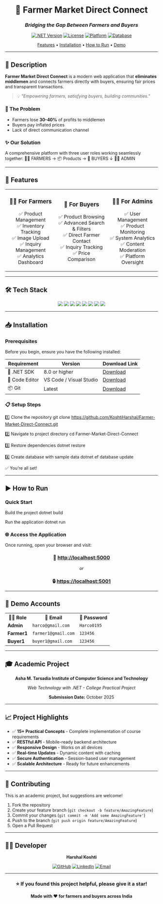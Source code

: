 <div align="center">

# 🌾 Farmer Market Direct Connect

### *Bridging the Gap Between Farmers and Buyers*

[![.NET Version](https://img.shields.io/badge/.NET-8.0-512BD4?style=for-the-badge&logo=dotnet&logoColor=white)](https://dotnet.microsoft.com/)
[![License](https://img.shields.io/badge/License-MIT-green?style=for-the-badge)](LICENSE)
[![Platform](https://img.shields.io/badge/ASP.NET-Core-blue?style=for-the-badge&logo=.net)](https://dotnet.microsoft.com/apps/aspnet)
[![Database](https://img.shields.io/badge/SQLite-07405E?style=for-the-badge&logo=sqlite&logoColor=white)](https://www.sqlite.org/)

[Features](#-features) • [Installation](#-installation) • [How to Run](#-how-to-run) • [Demo](#-demo-accounts)

---

</div>

## 📖 Description

**Farmer Market Direct Connect** is a modern web application that **eliminates middlemen** and connects farmers directly with buyers, ensuring fair prices and transparent transactions.

> 💡 *"Empowering farmers, satisfying buyers, building communities."*

### 🎯 The Problem
- Farmers lose **30-40%** of profits to middlemen
- Buyers pay inflated prices
- Lack of direct communication channel

### ✨ Our Solution
A comprehensive platform with three user roles working seamlessly together:
👨‍🌾 FARMERS → 📦 Products → 🛒 BUYERS
↓
👨‍💼 ADMIN

---

## 🚀 Features

<table>
  <tr>
    <td width="33%">
      <h3 align="center">👨‍🌾 For Farmers</h3>
      <p align="center">
        ✅ Product Management<br>
        ✅ Inventory Tracking<br>
        ✅ Image Upload<br>
        ✅ Inquiry Management<br>
        ✅ Analytics Dashboard
      </p>
    </td>
    <td width="33%">
      <h3 align="center">🛒 For Buyers</h3>
      <p align="center">
        ✅ Product Browsing<br>
        ✅ Advanced Search & Filters<br>
        ✅ Direct Farmer Contact<br>
        ✅ Inquiry Tracking<br>
        ✅ Price Comparison
      </p>
    </td>
    <td width="33%">
      <h3 align="center">👨‍💼 For Admins</h3>
      <p align="center">
        ✅ User Management<br>
        ✅ Product Monitoring<br>
        ✅ System Analytics<br>
        ✅ Content Moderation<br>
        ✅ Platform Oversight
      </p>
    </td>
  </tr>
</table>

---

## 🛠️ Tech Stack

<p align="center">
  <img src="https://img.shields.io/badge/ASP.NET_Core-512BD4?style=for-the-badge&logo=.net&logoColor=white" />
  <img src="https://img.shields.io/badge/C%23-239120?style=for-the-badge&logo=c-sharp&logoColor=white" />
  <img src="https://img.shields.io/badge/Entity_Framework-512BD4?style=for-the-badge&logo=.net&logoColor=white" />
  <img src="https://img.shields.io/badge/SQLite-07405E?style=for-the-badge&logo=sqlite&logoColor=white" />
  <img src="https://img.shields.io/badge/Bootstrap-7952B3?style=for-the-badge&logo=bootstrap&logoColor=white" />
  <img src="https://img.shields.io/badge/HTML5-E34F26?style=for-the-badge&logo=html5&logoColor=white" />
  <img src="https://img.shields.io/badge/CSS3-1572B6?style=for-the-badge&logo=css3&logoColor=white" />
  <img src="https://img.shields.io/badge/JavaScript-F7DF1E?style=for-the-badge&logo=javascript&logoColor=black" />
</p>

---

## 📥 Installation

### Prerequisites

Before you begin, ensure you have the following installed:

| Requirement | Version | Download Link |
|------------|---------|---------------|
| 🔷 .NET SDK | 8.0 or higher | [Download](https://dotnet.microsoft.com/download) |
| 📝 Code Editor | VS Code / Visual Studio | [Download](https://code.visualstudio.com/) |
| 📦 Git | Latest | [Download](https://git-scm.com/) |

### 📋 Setup Steps
1️⃣ Clone the repository
git clone https://github.com/KoshtiHarshal/Farmer-Market-Direct-Connect.git

2️⃣ Navigate to project directory
cd Farmer-Market-Direct-Connect

3️⃣ Restore dependencies
dotnet restore

4️⃣ Create database with sample data
dotnet ef database update

✅ You're all set!

---

## ▶️ How to Run

### Quick Start
Build the project
dotnet build

Run the application
dotnet run

### 🌐 Access the Application

Once running, open your browser and visit:

<div align="center">

### 🔗 [http://localhost:5000](http://localhost:5000)

*or*

### 🔒 [https://localhost:5001](https://localhost:5001)

</div>

---

## 👤 Demo Accounts

<table align="center">
  <tr>
    <th>👨‍💼 Role</th>
    <th>📧 Email</th>
    <th>🔑 Password</th>
  </tr>
  <tr>
    <td><strong>Admin</strong></td>
    <td><code>harco@gmail.com</code></td>
    <td><code>Harco0195</code></td>
  </tr>
  <tr>
    <td><strong>Farmer1</strong></td>
    <td><code>farmer1@gmail.com</code></td>
    <td><code>123456</code></td>
  </tr>
  <tr>
    <td><strong>Buyer1</strong></td>
    <td><code>buyer1@gmail.com</code></td>
    <td><code>123456</code></td>
  </tr>
</table>

</div>

---

## 🎓 Academic Project

<div align="center">

**Asha M. Tarsadia Institute of Computer Science and Technology**

*Web Technology with .NET - College Practical Project*

**Submission Date:** October 2025

</div>

---

## 📈 Project Highlights

- ✅ **15+ Practical Concepts** - Complete implementation of course requirements
- ✅ **RESTful API** - Mobile-ready backend architecture
- ✅ **Responsive Design** - Works on all devices
- ✅ **Real-time Updates** - Dynamic content with caching
- ✅ **Secure Authentication** - Session-based user management
- ✅ **Scalable Architecture** - Ready for future enhancements

---

## 🤝 Contributing

This is an academic project, but suggestions are welcome!

1. Fork the repository
2. Create your feature branch (`git checkout -b feature/AmazingFeature`)
3. Commit your changes (`git commit -m 'Add some AmazingFeature'`)
4. Push to the branch (`git push origin feature/AmazingFeature`)
5. Open a Pull Request

---

## 👨‍💻 Developer

<div align="center">

**Harshal Koshti**

[![GitHub](https://img.shields.io/badge/GitHub-100000?style=for-the-badge&logo=github&logoColor=white)](https://github.com/KoshtiHarshal)
[![LinkedIn](https://img.shields.io/badge/LinkedIn-0077B5?style=for-the-badge&logo=linkedin&logoColor=white)](https://www.linkedin.com/in/harshalkoshti01/)
[![Email](https://img.shields.io/badge/Email-D14836?style=for-the-badge&logo=gmail&logoColor=white)](mailto:koshtiharshal51@gmail.com)

</div>

---

<div align="center">

### ⭐ If you found this project helpful, please give it a star!

**Made with ❤️ for farmers and buyers across India**

</div>


